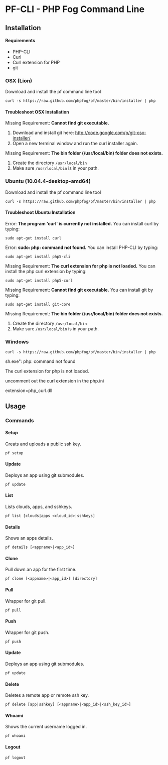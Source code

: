 # PF-CLI - PHP Fog Command Line

## Installation

#### Requirements

* PHP-CLI
* Curl
* Curl extension for PHP
* git

### OSX (Lion)

Download and install the pf command line tool

    curl -s https://raw.github.com/phpfog/pf/master/bin/installer | php

#### Troubleshoot OSX Installation

Missing Requirement: **Cannot find git executable.** 

1. Download and install git here: <a href="http://code.google.com/p/git-osx-installer/">http://code.google.com/p/git-osx-installer/</a>
2. Open a new terminal window and run the curl installer again.

Missing Requirement: **The bin folder (/usr/local/bin) folder does not exists.**

1. Create the directory `/usr/local/bin`
2. Make sure `/usr/local/bin` is in your path.


### Ubuntu (10.04.4-desktop-amd64)

Download and install the pf command line tool

    curl -s https://raw.github.com/phpfog/pf/master/bin/installer | php
    
#### Troubleshoot Ubuntu Installation

Error: **The program 'curl' is currently not installed.** You can install curl by typing:

    sudo apt-get install curl

Error: **sudo: php: command not found.** You can install PHP-CLI by typing: 

    sudo apt-get install php5-cli

Missing Requirement: **The curl extension for php is not loaded.** You can install the php curl extension by typing:

    sudo apt-get install php5-curl

Missing Requirement: **Cannot find git executable.** You can install git by typing:

    sudo apt-get install git-core
    
Missing Requirement: **The bin folder (/usr/local/bin) folder does not exists.**

1. Create the directory `/usr/local/bin`
2. Make sure `/usr/local/bin` is in your path.


### Windows

    curl -s https://raw.github.com/phpfog/pf/master/bin/installer | php

sh.exe": php: command not found

The curl extension for php is not loaded.

uncomment out the curl extension in the php.ini

extension=php_curl.dll 

## Usage

### Commands

#### Setup

Creats and uploads a public ssh key.

    pf setup

#### Update

Deploys an app using git submodules.

	pf update

#### List	

Lists clouds, apps, and sshkeys.

	pf list [clouds|apps <cloud_id>|sshkeys]
	
#### Details

Shows an apps details.

    pf details [<appname>|<app_id>]

#### Clone

Pull down an app for the first time.

	pf clone [<appname>|<app_id>] [directory]

#### Pull

Wrapper for git pull.

	pf pull

#### Push

Wrapper for git push.

	pf push

#### Update

Deploys an app using git submodules.

	pf update
	
#### Delete

Deletes a remote app or remote ssh key. 

	pf delete [app|sshkey] [<appname>|<app_id>|<ssh_key_id>]
	
#### Whoami

Shows the current username logged in.

    pf whoami
    
#### Logout

	pf logout
	
	
	